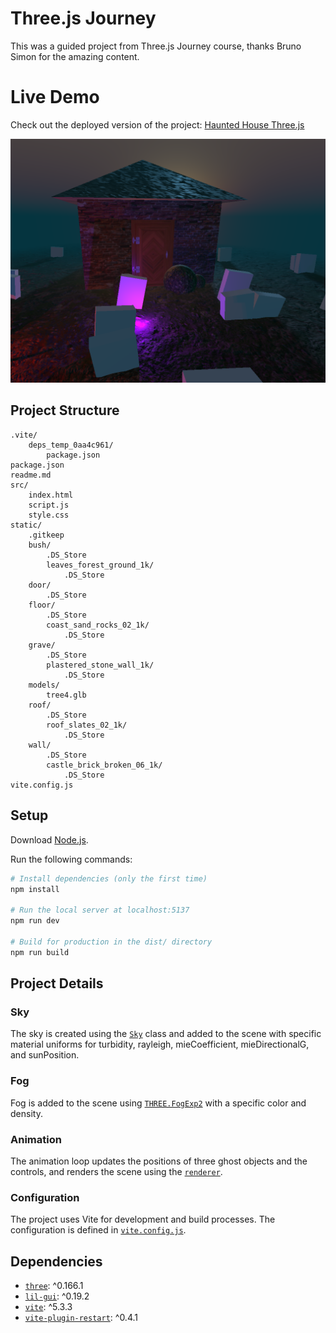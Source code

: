 # Three.js Journey

This was a guided project from Three.js Journey course, thanks Bruno Simon for the amazing content.

# Live Demo

Check out the deployed version of the project: [Haunted House Three.js](https://haunted-house-three-js-nu.vercel.app/)

![Project Image](./haunted_house.png)

## Project Structure

```
.vite/
    deps_temp_0aa4c961/
        package.json
package.json
readme.md
src/
    index.html
    script.js
    style.css
static/
    .gitkeep
    bush/
        .DS_Store
        leaves_forest_ground_1k/
            .DS_Store
    door/
        .DS_Store
    floor/
        .DS_Store
        coast_sand_rocks_02_1k/
            .DS_Store
    grave/
        .DS_Store
        plastered_stone_wall_1k/
            .DS_Store
    models/
        tree4.glb
    roof/
        .DS_Store
        roof_slates_02_1k/
            .DS_Store
    wall/
        .DS_Store
        castle_brick_broken_06_1k/
            .DS_Store
vite.config.js
```

## Setup

Download [Node.js](https://nodejs.org/en/download/).

Run the following commands:

```bash
# Install dependencies (only the first time)
npm install

# Run the local server at localhost:5137
npm run dev

# Build for production in the dist/ directory
npm run build
```

## Project Details

### Sky

The sky is created using the [`Sky`](command:_github.copilot.openSymbolFromReferences?%5B%22%22%2C%5B%7B%22uri%22%3A%7B%22scheme%22%3A%22file%22%2C%22authority%22%3A%22%22%2C%22path%22%3A%22%2Fhome%2Fhick%2FProjects%2Fthreejs-journey%2Fsrc%2Fscript.js%22%2C%22query%22%3A%22%22%2C%22fragment%22%3A%22%22%7D%2C%22pos%22%3A%7B%22line%22%3A389%2C%22character%22%3A16%7D%7D%5D%2C%227aab930c-8cb9-48f5-9374-673e6d219f7f%22%5D "Go to definition") class and added to the scene with specific material uniforms for turbidity, rayleigh, mieCoefficient, mieDirectionalG, and sunPosition.

### Fog

Fog is added to the scene using [`THREE.FogExp2`](command:_github.copilot.openSymbolFromReferences?%5B%22%22%2C%5B%7B%22uri%22%3A%7B%22scheme%22%3A%22file%22%2C%22authority%22%3A%22%22%2C%22path%22%3A%22%2Fhome%2Fhick%2FProjects%2Fthreejs-journey%2Fsrc%2Fscript.js%22%2C%22query%22%3A%22%22%2C%22fragment%22%3A%22%22%7D%2C%22pos%22%3A%7B%22line%22%3A405%2C%22character%22%3A16%7D%7D%5D%2C%227aab930c-8cb9-48f5-9374-673e6d219f7f%22%5D "Go to definition") with a specific color and density.

### Animation

The animation loop updates the positions of three ghost objects and the controls, and renders the scene using the [`renderer`](command:_github.copilot.openSymbolFromReferences?%5B%22%22%2C%5B%7B%22uri%22%3A%7B%22scheme%22%3A%22file%22%2C%22authority%22%3A%22%22%2C%22path%22%3A%22%2Fhome%2Fhick%2FProjects%2Fthreejs-journey%2Fsrc%2Fscript.js%22%2C%22query%22%3A%22%22%2C%22fragment%22%3A%22%22%7D%2C%22pos%22%3A%7B%22line%22%3A441%2C%22character%22%3A4%7D%7D%5D%2C%227aab930c-8cb9-48f5-9374-673e6d219f7f%22%5D "Go to definition").

### Configuration

The project uses Vite for development and build processes. The configuration is defined in [`vite.config.js`](command:_github.copilot.openRelativePath?%5B%7B%22scheme%22%3A%22file%22%2C%22authority%22%3A%22%22%2C%22path%22%3A%22%2Fhome%2Fhick%2FProjects%2Fthreejs-journey%2Fvite.config.js%22%2C%22query%22%3A%22%22%2C%22fragment%22%3A%22%22%7D%2C%227aab930c-8cb9-48f5-9374-673e6d219f7f%22%5D "/home/hick/Projects/threejs-journey/vite.config.js").

## Dependencies

- [`three`](command:_github.copilot.openSymbolFromReferences?%5B%22%22%2C%5B%7B%22uri%22%3A%7B%22scheme%22%3A%22file%22%2C%22authority%22%3A%22%22%2C%22path%22%3A%22%2Fhome%2Fhick%2FProjects%2Fthreejs-journey%2Fpackage.json%22%2C%22query%22%3A%22%22%2C%22fragment%22%3A%22%22%7D%2C%22pos%22%3A%7B%22line%22%3A1%2C%22character%22%3A11%7D%7D%5D%2C%227aab930c-8cb9-48f5-9374-673e6d219f7f%22%5D "Go to definition"): ^0.166.1
- [`lil-gui`](command:_github.copilot.openSymbolFromReferences?%5B%22%22%2C%5B%7B%22uri%22%3A%7B%22scheme%22%3A%22file%22%2C%22authority%22%3A%22%22%2C%22path%22%3A%22%2Fhome%2Fhick%2FProjects%2Fthreejs-journey%2Fpackage.json%22%2C%22query%22%3A%22%22%2C%22fragment%22%3A%22%22%7D%2C%22pos%22%3A%7B%22line%22%3A14%2C%22character%22%3A5%7D%7D%5D%2C%227aab930c-8cb9-48f5-9374-673e6d219f7f%22%5D "Go to definition"): ^0.19.2
- [`vite`](command:_github.copilot.openSymbolFromReferences?%5B%22%22%2C%5B%7B%22uri%22%3A%7B%22scheme%22%3A%22file%22%2C%22authority%22%3A%22%22%2C%22path%22%3A%22%2Fhome%2Fhick%2FProjects%2Fthreejs-journey%2Fpackage.json%22%2C%22query%22%3A%22%22%2C%22fragment%22%3A%22%22%7D%2C%22pos%22%3A%7B%22line%22%3A6%2C%22character%22%3A12%7D%7D%2C%7B%22uri%22%3A%7B%22scheme%22%3A%22file%22%2C%22authority%22%3A%22%22%2C%22path%22%3A%22%2Fhome%2Fhick%2FProjects%2Fthreejs-journey%2Fvite.config.js%22%2C%22query%22%3A%22%22%2C%22fragment%22%3A%22%22%7D%2C%22pos%22%3A%7B%22line%22%3A0%2C%22character%22%3A21%7D%7D%5D%2C%227aab930c-8cb9-48f5-9374-673e6d219f7f%22%5D "Go to definition"): ^5.3.3
- [`vite-plugin-restart`](command:_github.copilot.openSymbolFromReferences?%5B%22%22%2C%5B%7B%22uri%22%3A%7B%22scheme%22%3A%22file%22%2C%22authority%22%3A%22%22%2C%22path%22%3A%22%2Fhome%2Fhick%2FProjects%2Fthreejs-journey%2Fpackage.json%22%2C%22query%22%3A%22%22%2C%22fragment%22%3A%22%22%7D%2C%22pos%22%3A%7B%22line%22%3A11%2C%22character%22%3A5%7D%7D%2C%7B%22uri%22%3A%7B%22scheme%22%3A%22file%22%2C%22authority%22%3A%22%22%2C%22path%22%3A%22%2Fhome%2Fhick%2FProjects%2Fthreejs-journey%2Fvite.config.js%22%2C%22query%22%3A%22%22%2C%22fragment%22%3A%22%22%7D%2C%22pos%22%3A%7B%22line%22%3A0%2C%22character%22%3A21%7D%7D%5D%2C%227aab930c-8cb9-48f5-9374-673e6d219f7f%22%5D "Go to definition"): ^0.4.1
